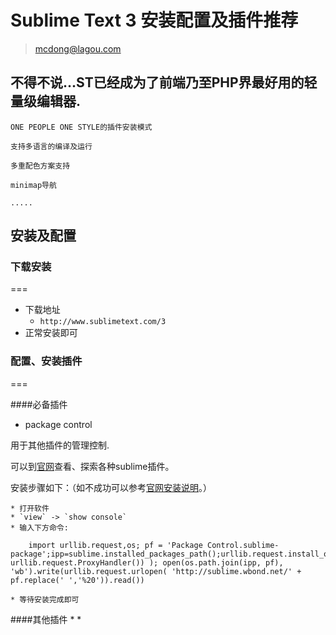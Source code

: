 # Sublime Text 3 安装配置及插件推荐

> mcdong@lagou.com

## 不得不说...ST已经成为了前端乃至PHP界最好用的轻量级编辑器.
	ONE PEOPLE ONE STYLE的插件安装模式
	
	支持多语言的编译及运行
	
	多重配色方案支持
	
	minimap导航
	
	.....
	
## 安装及配置

### 下载安装

===

* 下载地址
	* `http://www.sublimetext.com/3`
* 正常安装即可

### 配置、安装插件 

===

####必备插件
* package control

用于其他插件的管理控制.

可以到[官网](https://packagecontrol.io/)查看、探索各种sublime插件。

安装步骤如下：（如不成功可以参考[官网安装说明](https://packagecontrol.io/installation)。）

	* 打开软件
	* `view` -> `show console`
	* 输入下方命令:
		
		import urllib.request,os; pf = 'Package Control.sublime-package';ipp=sublime.installed_packages_path();urllib.request.install_opener(urllib.request.build_opener( urllib.request.ProxyHandler()) ); open(os.path.join(ipp, pf), 'wb').write(urllib.request.urlopen( 'http://sublime.wbond.net/' + pf.replace(' ','%20')).read())
	
	* 等待安装完成即可

####其他插件
* 
* 

